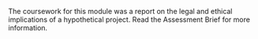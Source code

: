 The coursework for this module was a report on the legal and ethical implications of a hypothetical project. Read the Assessment Brief for more information. 

